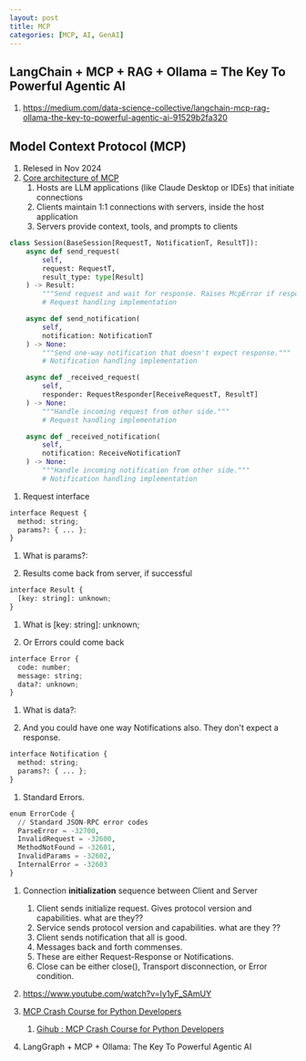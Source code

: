 ```yaml
---
layout: post
title: MCP
categories: [MCP, AI, GenAI] 
--- 
```



## LangChain + MCP + RAG + Ollama = The Key To Powerful Agentic AI
1. https://medium.com/data-science-collective/langchain-mcp-rag-ollama-the-key-to-powerful-agentic-ai-91529b2fa320

## Model Context Protocol (MCP)
1. Relesed in Nov 2024
1. [Core architecture of MCP](https://modelcontextprotocol.io/docs/concepts/architecture)
    1. Hosts are LLM applications (like Claude Desktop or IDEs) that initiate connections
    1. Clients maintain 1:1 connections with servers, inside the host application
    1. Servers provide context, tools, and prompts to clients

```Python
class Session(BaseSession[RequestT, NotificationT, ResultT]):
    async def send_request(
        self,
        request: RequestT,
        result_type: type[Result]
    ) -> Result:
        """Send request and wait for response. Raises McpError if response contains error."""
        # Request handling implementation

    async def send_notification(
        self,
        notification: NotificationT
    ) -> None:
        """Send one-way notification that doesn't expect response."""
        # Notification handling implementation

    async def _received_request(
        self,
        responder: RequestResponder[ReceiveRequestT, ResultT]
    ) -> None:
        """Handle incoming request from other side."""
        # Request handling implementation

    async def _received_notification(
        self,
        notification: ReceiveNotificationT
    ) -> None:
        """Handle incoming notification from other side."""
        # Notification handling implementation
```

1. Request interface 

```python
interface Request {
  method: string;
  params?: { ... };
}
```

1. What is params?: 

1. Results come back from server, if successful 

```python 
interface Result {
  [key: string]: unknown;
}
```

1. What is [key: string]: unknown;

1. Or Errors could come back 

```python
interface Error {
  code: number;
  message: string;
  data?: unknown;
}
```

1. What is data?: 

1. And you could have one way Notifications also. They don't expect a response. 

```python
interface Notification {
  method: string;
  params?: { ... };
}
```

1. Standard Errors. 

```python
enum ErrorCode {
  // Standard JSON-RPC error codes
  ParseError = -32700,
  InvalidRequest = -32600,
  MethodNotFound = -32601,
  InvalidParams = -32602,
  InternalError = -32603
}
```

1. Connection **initialization** sequence between Client and Server 
    1. Client sends initialize request. Gives protocol version and capabilities. what are they?? 
    1. Service sends protocol version and capabilities. what are they ?? 
    1. Client sends notification that all is good. 
    1. Messages back and forth commenses. 
    1. These are either Request-Response or Notifications. 
    1. Close can be either close(), Transport disconnection, or Error condition. 






1. https://www.youtube.com/watch?v=Iy1yF_SAmUY
1. [MCP Crash Course for Python Developers](https://www.youtube.com/watch?v=5xqFjh56AwM)
    1. [Gihub : MCP Crash Course for Python Developers](https://github.com/daveebbelaar/ai-cookbook/tree/main/mcp/crash-course)

1. LangGraph + MCP + Ollama: The Key To Powerful Agentic AI


